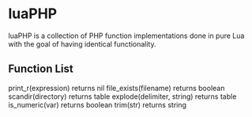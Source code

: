luaPHP
======

luaPHP is a collection of PHP function implementations done in pure Lua with the goal of having identical functionality.

Function List
-------------

print_r(expression) returns nil
file_exists(filename) returns boolean
scandir(directory) returns table
explode(delimiter, string) returns table
is_numeric(var) returns boolean
trim(str) returns string